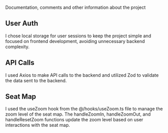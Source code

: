 Documentation, comments and other information about the project

## User Auth

I chose local storage for user sessions to keep the project simple and focused on frontend development, avoiding unnecessary backend complexity.

## API Calls

I used Axios to make API calls to the backend and utilized Zod to validate the data sent to the backend.

## Seat Map

I used the useZoom hook from the @/hooks/useZoom.ts file to manage the zoom level of the seat map. The handleZoomIn, handleZoomOut, and handleResetZoom functions update the zoom level based on user interactions with the seat map.
